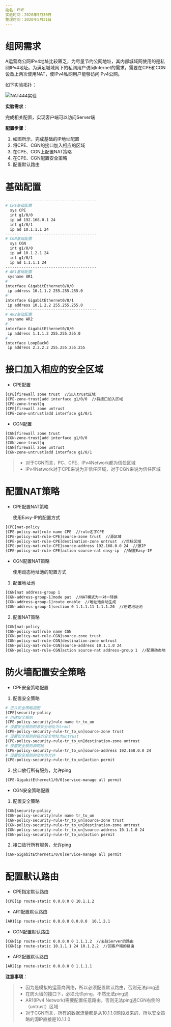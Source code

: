 ```yaml
---
姓名：坏坏
实验时间：2020年5月30日
整理时间：2020年5月31日
---
```


# 组网需求

A运营商公网IPv4地址比较匮乏，为尽量节约公网地址，其内部城域网使用的是私网IPv4地址。为满足城域网下的私网用户访问Internet的需求，需要在CPE和CGN设备上两次使用NAT，使IPv4私网用户能够访问IPv4公网。

如下实验拓扑：

![NAT444实验](E:%5CBad%5CDocuments%5C%E6%97%A0%E7%BA%BF%5CNAT444%E5%AE%9E%E9%AA%8C%5CNAT444%E5%AE%9E%E9%AA%8C.assets%5CNAT444%E5%AE%9E%E9%AA%8C.png)

**实验需求**：

完成相关配置，实现客户端可以访问Server端

**配置步骤**：

1. 如图所示，完成基础的IP地址配置
2. 将CPE、CGN的接口加入相应的区域
3. 在CPE、CGN上配置NAT策略
4. 在CPE、CGN配置安全策略
5. 配置默认路由

# 基础配置

```bash
----------------------------------------
# CPE基础配置
  sys CPE
  int g1/0/0
  ip ad 192.168.0.1 24
  int g1/0/1
  ip ad 10.1.1.1 24
----------------------------------------
# CGN基础配置
  sys CGN
  int g1/0/0
  ip ad 10.1.2.1 24
  int g1/0/1
  ip ad 1.1.1.1 24
----------------------------------------
# AR1基础配置
 sysname AR1
#
interface GigabitEthernet0/0/0
 ip address 10.1.1.2 255.255.255.0 
#
interface GigabitEthernet0/0/1
 ip address 10.1.2.2 255.255.255.0
----------------------------------------
# AR2基础配置
 sysname AR2
#
interface GigabitEthernet0/0/0
 ip address 1.1.1.2 255.255.255.0
#
interface LoopBack0
 ip address 2.2.2.2 255.255.255.255 
```

# 接口加入相应的安全区域

- CPE配置

```bash
[CPE]firewall zone trust  //进入trust区域
[CPE-zone-trust]add interface g1/0/0  //将接口加入区域
[CPE-zone-trust]q         
[CPE]firewall zone untrust 
[CPE-zone-untrust]add interface g1/0/1
```

- CGN配置

```bash
[CGN]firewall zone trust 
[CGN-zone-trust]add interface g1/0/0
[CGN-zone-trust]q
[CGN]firewall zone untrust 
[CGN-zone-untrust]add interface g1/0/1
```

> - 对于CGN而言，PC、CPE、IPv4Network都为信任区域
> - IPv4Network对于CPE来说为非信任区域，对于CGN来说为信任区域

# 配置NAT策略

- CPE配置NAT策略

	使用Easy-IP的配置方式

```bash
[CPE]nat-policy 
[CPE-policy-nat]rule name CPE  //rule名字CPE
[CPE-policy-nat-rule-CPE]source-zone trust  //源区域
[CPE-policy-nat-rule-CPE]destination-zone untrust  //目标区域
[CPE-policy-nat-rule-CPE]source-address 192.168.0.0 24  //源IP
[CPE-policy-nat-rule-CPE]action source-nat easy-ip  //配置Easy-IP
```

- CGN配置NAT策略

	使用动态地址池的配置方式

1. 配置地址池

```bash
[CGN]nat address-group 1
[CGN-address-group-1]mode pat  //NAT模式为一对一转换
[CGN-address-group-1]route enable  //地址池自动生成
[CGN-address-group-1]section 0 1.1.1.11 1.1.1.20  //创建地址池
```

2. 配置NAT策略

```bash
[CGN]nat-policy 
[CGN-policy-nat]rule name CGN
[CGN-policy-nat-rule-CGN]source-zone trust 
[CGN-policy-nat-rule-CGN]destination-zone untrust 
[CGN-policy-nat-rule-CGN]source-address 10.1.1.0 24
[CGN-policy-nat-rule-CGN]action source-nat address-group 1  //配置动态地址池
```

# 防火墙配置安全策略

- CPE安全策略配置

1. 配置安全策略

```bash
# 进入安全策略视图
[CPE]security-policy
# 创建安全规则
[CPE-policy-security]rule name tr_to_un
# 设置安全规则的源安全地址为trust
[CPE-policy-security-rule-tr_to_un]source-zone trust
# 设置安全规则的目的安全地址为untrust
[CPE-policy-security-rule-tr_to_un]destination-zone untrust 
# 设置安全规则源网段
[CPE-policy-security-rule-tr_to_un]source-address 192.168.0.0 24
# 设置安全规则的动作为允许
[CPE-policy-security-rule-tr_to_un]action permit 
```

2. 接口放行所有服务，允许ping

```bash
[CPE-GigabitEthernet1/0/0]service-manage all permit
```

- CGN安全策略配置

1. 配置安全策略

```bash
[CGN]security-policy
[CGN-policy-security]rule name tr_to_un
[CGN-policy-security-rule-tr_to_un]source-zone trust
[CGN-policy-security-rule-tr_to_un]destination-zone untrust 
[CGN-policy-security-rule-tr_to_un]source-address 10.1.1.0 24
[CGN-policy-security-rule-tr_to_un]action permit 
```

2. 接口放行所有服务，允许ping

```bash
[CGN-GigabitEthernet1/0/0]service-manage all permit
```

# 配置默认路由

- CPE指定默认路由

```bash
[CPE]ip route-static 0.0.0.0 0 10.1.1.2
```

- AR1配置默认路由

```bash
[AR1]ip route-static 0.0.0.0 0.0.0.0  10.1.2.1
```

- CGN配置默认路由

```bash
[CGN]ip route-static 0.0.0.0 0 1.1.1.2  //去往Server的路由
[CGN]ip route-static 10.1.1.1 24 10.1.2.2  //回客户端的路由
```

- AR2配置默认路由

```bash
[AR2]ip route-static 0.0.0.0 0 1.1.1.1
```

**注意事项**：

> - 因为是模拟的运营商网络，所以必须配置默认路由，否则无法ping通
> - 在防火墙的接口下，必须允许ping，不然无法ping通
> - AR1(IPv4 Network)需要配置任意路由，否则无法ping通CGN右侧的（untrust）区域
> - 对于CGN而言，所有的数据流量都是从10.1.1.0网段发来的，所以安全策略的源IP直接是10.1.1.0